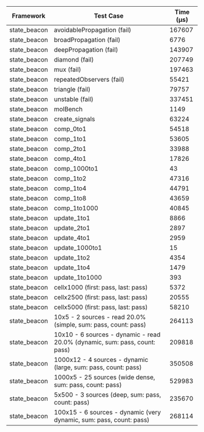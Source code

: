 | Framework | Test Case | Time (μs) |
| --- | --- | --- |
| state_beacon | avoidablePropagation (fail) | 167607 |
| state_beacon | broadPropagation (fail) | 6776 |
| state_beacon | deepPropagation (fail) | 143907 |
| state_beacon | diamond (fail) | 207749 |
| state_beacon | mux (fail) | 197463 |
| state_beacon | repeatedObservers (fail) | 55421 |
| state_beacon | triangle (fail) | 79757 |
| state_beacon | unstable (fail) | 337451 |
| state_beacon | molBench | 1149 |
| state_beacon | create_signals | 63224 |
| state_beacon | comp_0to1 | 54518 |
| state_beacon | comp_1to1 | 53605 |
| state_beacon | comp_2to1 | 33988 |
| state_beacon | comp_4to1 | 17826 |
| state_beacon | comp_1000to1 | 43 |
| state_beacon | comp_1to2 | 47316 |
| state_beacon | comp_1to4 | 44791 |
| state_beacon | comp_1to8 | 43659 |
| state_beacon | comp_1to1000 | 40845 |
| state_beacon | update_1to1 | 8866 |
| state_beacon | update_2to1 | 2897 |
| state_beacon | update_4to1 | 2959 |
| state_beacon | update_1000to1 | 15 |
| state_beacon | update_1to2 | 4354 |
| state_beacon | update_1to4 | 1479 |
| state_beacon | update_1to1000 | 393 |
| state_beacon | cellx1000 (first: pass, last: pass) | 5372 |
| state_beacon | cellx2500 (first: pass, last: pass) | 20555 |
| state_beacon | cellx5000 (first: pass, last: pass) | 58210 |
| state_beacon | 10x5 - 2 sources - read 20.0% (simple, sum: pass, count: pass) | 264113 |
| state_beacon | 10x10 - 6 sources - dynamic - read 20.0% (dynamic, sum: pass, count: pass) | 209818 |
| state_beacon | 1000x12 - 4 sources - dynamic (large, sum: pass, count: pass) | 350508 |
| state_beacon | 1000x5 - 25 sources (wide dense, sum: pass, count: pass) | 529983 |
| state_beacon | 5x500 - 3 sources (deep, sum: pass, count: pass) | 235670 |
| state_beacon | 100x15 - 6 sources - dynamic (very dynamic, sum: pass, count: pass) | 268114 |

